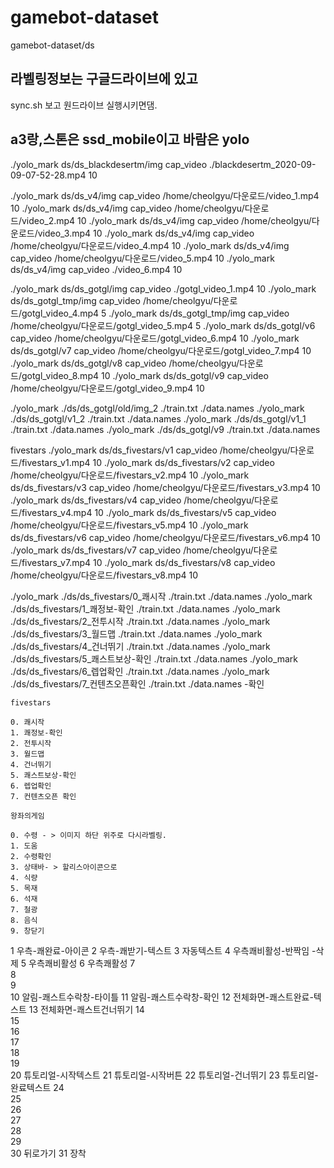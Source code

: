 # gamebot-dataset

gamebot-dataset/ds

## 라벨링정보는 구글드라이브에 있고
sync.sh 보고 원드라이브 실행시키면댐.

## a3랑,스톤은 ssd_mobile이고 바람은 yolo 

./yolo_mark ds/ds_blackdesertm/img cap_video ./blackdesertm_2020-09-09-07-52-28.mp4 10

./yolo_mark ds/ds_v4/img cap_video /home/cheolgyu/다운로드/video_1.mp4 10
./yolo_mark ds/ds_v4/img cap_video /home/cheolgyu/다운로드/video_2.mp4 10
./yolo_mark ds/ds_v4/img cap_video /home/cheolgyu/다운로드/video_3.mp4 10
./yolo_mark ds/ds_v4/img cap_video /home/cheolgyu/다운로드/video_4.mp4 10
./yolo_mark ds/ds_v4/img cap_video /home/cheolgyu/다운로드/video_5.mp4 10
./yolo_mark ds/ds_v4/img cap_video ./video_6.mp4 10


./yolo_mark ds/ds_gotgl/img cap_video ./gotgl_video_1.mp4 10
./yolo_mark ds/ds_gotgl_tmp/img cap_video /home/cheolgyu/다운로드/gotgl_video_4.mp4  5
./yolo_mark ds/ds_gotgl_tmp/img cap_video /home/cheolgyu/다운로드/gotgl_video_5.mp4  5
./yolo_mark ds/ds_gotgl/v6 cap_video /home/cheolgyu/다운로드/gotgl_video_6.mp4 10
./yolo_mark ds/ds_gotgl/v7 cap_video /home/cheolgyu/다운로드/gotgl_video_7.mp4 10
./yolo_mark ds/ds_gotgl/v8 cap_video /home/cheolgyu/다운로드/gotgl_video_8.mp4 10
./yolo_mark ds/ds_gotgl/v9 cap_video /home/cheolgyu/다운로드/gotgl_video_9.mp4 10

./yolo_mark ./ds/ds_gotgl/old/img_2 ./train.txt ./data.names
./yolo_mark ./ds/ds_gotgl/v1_2 ./train.txt ./data.names
./yolo_mark ./ds/ds_gotgl/v1_1 ./train.txt ./data.names
./yolo_mark ./ds/ds_gotgl/v9 ./train.txt ./data.names

fivestars
./yolo_mark ds/ds_fivestars/v1 cap_video /home/cheolgyu/다운로드/fivestars_v1.mp4 10
./yolo_mark ds/ds_fivestars/v2 cap_video /home/cheolgyu/다운로드/fivestars_v2.mp4 10
./yolo_mark ds/ds_fivestars/v3 cap_video /home/cheolgyu/다운로드/fivestars_v3.mp4 10
./yolo_mark ds/ds_fivestars/v4 cap_video /home/cheolgyu/다운로드/fivestars_v4.mp4 10
./yolo_mark ds/ds_fivestars/v5 cap_video /home/cheolgyu/다운로드/fivestars_v5.mp4 10
./yolo_mark ds/ds_fivestars/v6 cap_video /home/cheolgyu/다운로드/fivestars_v6.mp4 10
./yolo_mark ds/ds_fivestars/v7 cap_video /home/cheolgyu/다운로드/fivestars_v7.mp4 10
./yolo_mark ds/ds_fivestars/v8 cap_video /home/cheolgyu/다운로드/fivestars_v8.mp4 10

./yolo_mark ./ds/ds_fivestars/0_쾌시작 ./train.txt ./data.names
./yolo_mark ./ds/ds_fivestars/1_쾌정보-확인 ./train.txt ./data.names
./yolo_mark ./ds/ds_fivestars/2_전투시작 ./train.txt ./data.names
./yolo_mark ./ds/ds_fivestars/3_월드맵 ./train.txt ./data.names
./yolo_mark ./ds/ds_fivestars/4_건너뛰기 ./train.txt ./data.names
./yolo_mark ./ds/ds_fivestars/5_쾌스트보상-확인 ./train.txt ./data.names
./yolo_mark ./ds/ds_fivestars/6_렙업확인 ./train.txt ./data.names
./yolo_mark ./ds/ds_fivestars/7_컨텐츠오픈확인 ./train.txt ./data.names
-확인
```
fivestars

0. 쾌시작
1. 쾌정보-확인
2. 전투시작
3. 월드맵
4. 건너뛰기
5. 쾌스트보상-확인
6. 렙업확인
7. 컨텐츠오픈 확인

```







```
왕좌의게임

0. 수령 - > 이미지 하단 위주로 다시라벨링.
1. 도움
2. 수령확인
3. 상태바- > 할리스아이콘으로
4. 식량
5. 목재
6. 석재
7. 철광
8. 음식
9. 창닫기
```


1	우측-쾌완료-아이콘
2	우측-쾌받기-텍스트
3	자동텍스트
4	우측쾌비활성-반짝임 -삭제
5	우측쾌비활성
6	우측쾌활성
7	
8	
9	
10	알림-쾌스트수락창-타이틀
11	알림-쾌스트수락창-확인
12	전체화면-쾌스트완료-텍스트
13	전체화면-쾌스트건너뛰기
14	
15	
16	
17	
18	
19	
20	튜토리얼-시작텍스트
21	튜토리얼-시작버튼
22	튜토리얼-건너뛰기
23	튜토리얼-완료텍스트
24	
25	
26	
27	
28	
29	
30	뒤로가기
31	장착